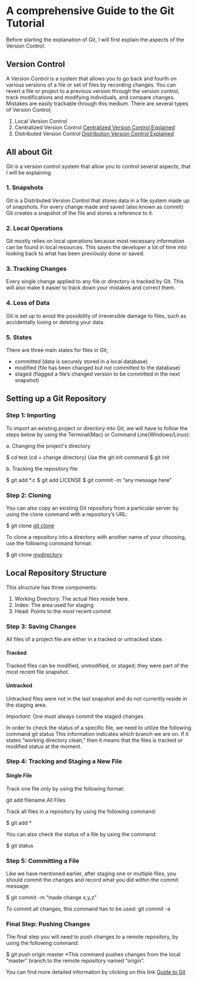 # A comprehensive Guide to the Git Tutorial

Before starting the explanation of Git, I will first explain the aspects of the Version Control.

## Version Control

A Version Control is a system that allows you to go back and fourth on various versions of a file or set of files by recording changes. You can revert a file or project to a previous version through the version control, track modifications and modifying individuals, and compare changes. Mistakes are easily trackable through this medium.
There are several types of Version Control;

1. Local Version Control
2. Centralized Version Control [Centralized Version Control Explained](https://www.edureka.co/blog/wp-content/uploads/2016/11/Centralized-Version-Control-System-Workflow-What-Is-Git-Edureka.png)
3. Distributed Version Control [Distribution Version Control Explained](https://www.edureka.co/blog/wp-content/uploads/2016/11/Distributed-Version-Control-System-Workflow-What-Is-Git-Edureka.png)

## All about Git

Git is a version control system that allow you to control several aspects, that I will be explaining.

### 1. Snapshots

Git is a Distributed Version Control that stores data in a file system made up of snapshots. For every change made and saved (also known as commit) Git creates a snapshot of the file and stores a reference to it.

### 2. Local Operations

Git mostly relies on local operations because most necessary information can be found in local resources. This saves the developer a lot of time into looking back to what has been previously done or saved.

### 3. Tracking Changes

Every single change applied to any file or directory is tracked by Git. This will also make it easier to track down your mistakes and correct them.

### 4. Loss of Data

Git is set up to avoid the possibility of irreversible damage to files, such as accidentally losing or deleting your data.

### 5. States

There are three main states for files in Git;

- committed (data is securely stored in a local database)
- modified (file has been changed but not committed to the database)
- staged (flagged a file’s changed version to be committed in the next snapshot)

## Setting up a Git Repository

### Step 1: Importing

To import an existing project or directory into Git, we will have to follow the steps below by using the Terminal(Mac) or Command Line(Windows/Linux):

a. Changing the project's directory

$ cd test (cd = change directory)
Use the git init command
$ git init

b. Tracking the repository file

$ git add *.c
$ git add LICENSE
$ git commit -m “any message here”

### Step 2: Cloning

You can also copy an existing Git repository from a particular server by using the clone command with a repository’s URL:

$ git clone [git clone](https://github.com/test)

To clone a repository into a directory with another name of your choosing, use the following command format:

$ git clone [mydirectory](https://github.com/test)

## Local Repository Structure

This structure has three components:

1. Working Directory: The actual files reside here.
2. Index: The area used for staging
3. Head: Points to the most recent commit

### Step 3: Saving Changes

All files of a project file are either in a tracked or untracked state.

#### Tracked

Tracked files can be modified, unmodified, or staged; they were part of the most recent file snapshot.

#### Untracked

Untracked files were not in the last snapshot and do not currently reside in the staging area.

*Important:* One must always commit the staged changes.

In order to check the status of a specific file, we need to utilize the following command
git status
This information indicates which branch we are on. If it states “working directory clean,” then it means that the files is tracked or modified status at the moment.

### Step 4: Tracking and Staging a New File

#### Single File

Track one file only by using the following format:

git add filename
All Files

Track all files in a repository by using the following command:

$ git add *

You can also check the status of a file by using the command:

$ git status

### Step 5: Committing a File

Like we have mentioned earlier, after staging one or multiple files, you should commit the changes and record what you did within the commit message:

$ git commit -m “made change x,y,z”

To commit all changes, this command has to be used:
 git commit -a

### Final Step: Pushing Changes

The final step you will need to push changes to a remote repository, by using the following command:

$ git push origin master
*This command pushes changes from the local “master” branch to the remote repository named “origin”.

You can find more detailed information by clicking on this link [Guide to Git](https://blog.udemy.com/git-tutorial-a-comprehensive-guide/#1)